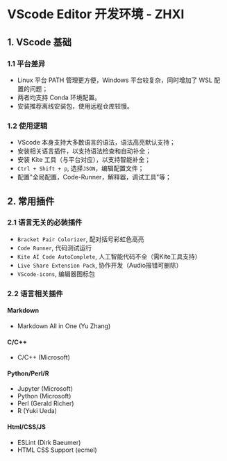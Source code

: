 # VScode Editor 开发环境 - ZHXI

## 1. VScode 基础
### 1.1 平台差异
- Linux 平台 PATH 管理更方便，Windows 平台较复杂，同时增加了 WSL 配置的问题；  
- 两者均支持 Conda 环境配置。
- 安装推荐离线安装包，使用远程仓库较慢。  

### 1.2 使用逻辑
- VScode 本身支持大多数语言的语法，语法高亮默认支持；
- 安装相关语言插件，以支持语法检查和自动补全；
- 安装 Kite 工具（与平台对应），以支持智能补全；
- `Ctrl + Shift + p`, 选择`JSON`，编辑配置文件；
- 配置"全局配置，Code-Runner，解释器，调试工具"等；

## 2. 常用插件
### 2.1 语言无关的必装插件
- `Bracket Pair Colorizer`, 配对括号彩虹色高亮
- `Code Runner`, 代码测试运行
- `Kite AI Code AutoComplete`, 人工智能代码不全（需Kite工具支持）
- `Live Share Extension Pack`, 协作开发（Audio报错可删除）
- `VScode-icons`, 编辑器图标包

### 2.2 语言相关插件
#### Markdown
- Markdown All in One (Yu Zhang)
#### C/C++
- C/C++               (Microsoft)
#### Python/Perl/R
- Jupyter             (Microsoft)
- Python              (Microsoft)
- Perl                (Gerald Richer)
- R                   (Yuki Ueda)
#### Html/CSS/JS
- ESLint              (Dirk Baeumer)
- HTML CSS Support    (ecmel)

